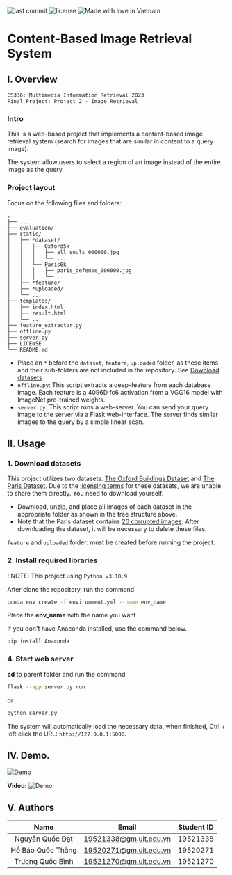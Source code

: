 ![last commit](https://img.shields.io/github/last-commit/ShenggKai/CBIR_System?logo=git)
![license](https://img.shields.io/github/license/ShenggKai/CBIR_System)
![Made with love in Vietnam](https://madewithlove.now.sh/vn?heart=true&colorB=%23da251d)
# Content-Based Image Retrieval System

## I. Overview
    CS336: Multimedia Information Retrieval 2023
    Final Project: Project 2 - Image Retrieval

### Intro
This is a web-based project that implements a content-based image retrieval system (search for images that are similar in content to a query image).  

The system allow users to select a region of an image instead of the entire image as the query.

### Project layout
Focus on the following files and folders:
```
.
├── ...
├── evaluation/
├── static/
│   ├── *dataset/
│   │   ├── Oxford5k
│   │   │   ├── all_souls_000000.jpg
│   │   │   └── ...
│   │   └── Paris6k
│   │   │   ├── paris_defense_000000.jpg
│   │   │   └── ...
│   ├── *feature/
│   ├── *uploaded/
│   └── ...
├── templates/
│   ├── index.html
│   ├── result.html
│   └── ...
├── feature_extractor.py
├── offline.py
├── server.py
├── LICENSE
└── README.md
```
- Place an `*` before the `dataset`, `feature`, `uploaded` folder, as these items and their sub-folders are not included in the repository. See [Download datasets](#1-download-datasets)
- `offline.py`: This script extracts a deep-feature from each database image. Each feature is a 4096D fc6 activation from a VGG16 model with ImageNet pre-trained weights.  
- `server.py`: This script runs a web-server. You can send your query image to the server via a Flask web-interface. The server finds similar images to the query by a simple linear scan.

## II. Usage
### 1. Download datasets
This project utilizes two datasets: [The Oxford Buildings Dataset](https://www.robots.ox.ac.uk/~vgg/data/oxbuildings/) and [The Paris Dataset](https://www.robots.ox.ac.uk/~vgg/data/parisbuildings/). Due to the [licensing terms](https://www.robots.ox.ac.uk/~vgg/terms/dataset-group-2-access.html) for these datasets, we are unable to share them directly. You need to download yourself.
- Download, unzip, and place all images of each dataset in the appropriate folder as shown in the tree structure above.
- Note that the Paris dataset contains [20 corrupted images](https://www.robots.ox.ac.uk/~vgg/data/parisbuildings/corrupt.txt). After downloading the dataset, it will be necessary to delete these files.

`feature` and `uploaded` folder: must be created before running the project.

### 2. Install required libraries
! NOTE: This project using `Python v3.10.9`

After clone the repository, run the command
```sh
conda env create -f environment.yml --name env_name
```
Place the **env_name** with the name you want  

If you don't have Anaconda installed, use the command below.
```
pip install Anaconda
```

### 4. Start web server
**cd** to parent folder and run the command
```sh
flask --app server.py run
```
or 
```sh
python server.py
```
The system will automatically load the necessary data, when finished,
Ctrl + left click the URL: `http://127.0.0.1:5000`.

## IV. Demo.
![Demo](https://i.imgur.com/5qKLLww.png)

**Video:**
![Demo](https://i.imgur.com/LzP7kf4.png)

## V. Authors
|Name|Email|Student ID|
|:-:|:-:|:-:|
|Nguyễn Quốc Đạt|19521338@gm.uit.edu.vn|19521338
|Hồ Bảo Quốc Thắng|19520271@gm.uit.edu.vn|19520271
|Trương Quốc Bình|19521270@gm.uit.edu.vn|19521270